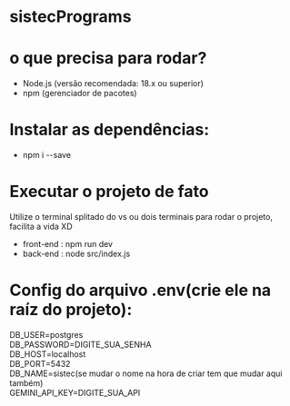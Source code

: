 # sistecPrograms
# o que precisa para rodar?
- Node.js (versão recomendada: 18.x ou superior)<br>
- npm (gerenciador de pacotes)<br>
# Instalar as dependências:
- npm i --save
# Executar o projeto de fato
Utilize o terminal splitado do vs ou dois terminais para rodar o projeto, facilita a vida XD
- front-end : npm run dev
- back-end : node src/index.js
# Config do arquivo .env(crie ele na raíz do projeto):
DB_USER=postgres <br>
DB_PASSWORD=DIGITE_SUA_SENHA<br>
DB_HOST=localhost<br>
DB_PORT=5432<br>
DB_NAME=sistec(se mudar o nome na hora de criar tem que mudar aqui também)<br>
GEMINI_API_KEY=DIGITE_SUA_API
